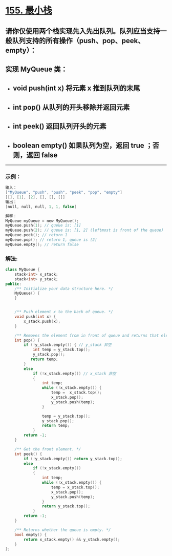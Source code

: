 # **[155. 最小栈](https://leetcode-cn.com/problems/implement-queue-using-stacks/)**

## 请你仅使用两个栈实现先入先出队列。队列应当支持一般队列支持的所有操作（push、pop、peek、empty）：

## 实现 MyQueue 类：

- ## void push(int x) 将元素 x 推到队列的末尾
- ## int pop() 从队列的开头移除并返回元素
- ## int peek() 返回队列开头的元素
- ## boolean empty() 如果队列为空，返回 true ；否则，返回 false

---

### **示例：**

```c
输入：
["MyQueue", "push", "push", "peek", "pop", "empty"]
[[], [1], [2], [], [], []]
输出：
[null, null, null, 1, 1, false]

解释：
MyQueue myQueue = new MyQueue();
myQueue.push(1); // queue is: [1]
myQueue.push(2); // queue is: [1, 2] (leftmost is front of the queue)
myQueue.peek(); // return 1
myQueue.pop(); // return 1, queue is [2]
myQueue.empty(); // return false
```

### **解法:**

```c++
class MyQueue {
    stack<int> x_stack;
    stack<int> y_stack;
public:
    /** Initialize your data structure here. */
    MyQueue() {
    }


    /** Push element x to the back of queue. */
    void push(int x) {
        x_stack.push(x);
    }

    /** Removes the element from in front of queue and returns that element. */
    int pop() {
        if (!y_stack.empty()) { // y_stack 非空
            int temp = y_stack.top();
            y_stack.pop();
           return temp;
        }
        else
            if (!x_stack.empty()) // x_stack 非空
            {
                int temp;
                while (!x_stack.empty()) {
                    temp =  x_stack.top();
                    x_stack.pop();
                    y_stack.push(temp);
                }

                temp = y_stack.top();
                y_stack.pop();
                return temp;
            }
        return -1;
    }

    /** Get the front element. */
    int peek() {
        if (!y_stack.empty()) return y_stack.top();
        else
            if (!x_stack.empty())
            {
                int temp;
                while (!x_stack.empty()) {
                    temp = x_stack.top();
                    x_stack.pop();
                    y_stack.push(temp);
                }
                return y_stack.top();
            }
        return -1;
    }

    /** Returns whether the queue is empty. */
    bool empty() {
        return x_stack.empty() && y_stack.empty();
    }
};
```
